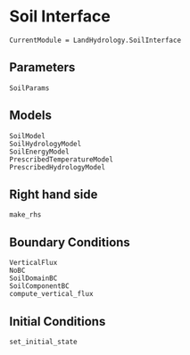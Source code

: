 # Soil Interface

```@meta
CurrentModule = LandHydrology.SoilInterface
```

## Parameters
```@docs
SoilParams
```

## Models
```@docs
SoilModel
SoilHydrologyModel
SoilEnergyModel
PrescribedTemperatureModel
PrescribedHydrologyModel
```

## Right hand side
```@docs
make_rhs
```

## Boundary Conditions
```@docs
VerticalFlux
NoBC
SoilDomainBC
SoilComponentBC
compute_vertical_flux
```

## Initial Conditions
```@docs
set_initial_state
```